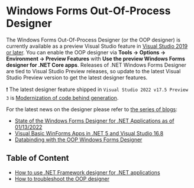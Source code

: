 # Windows Forms Out-Of-Process Designer

The Windows Forms Out-Of-Process Designer (or the OOP designer) is currently available as a preview Visual Studio feature in [Visual Studio 2019 or later](https://visualstudio.microsoft.com/vs/preview/). You can enable the OOP designer via **Tools -> Options -> Environment -> Preview Features** with **Use the preview Windows Forms designer for .NET Core apps**.
 Releases of .NET Windows Forms Designer are tied to Visual Studio Preview releases, so update to the latest Visual Studio Preview version to get the latest designer features.

:heavy_exclamation_mark: The latest designer feature shipped in `Visual Studio 2022 v17.5 Preview 3` is [Modernization of code behind generation](modernization-of-code-behind-in-OOP-designer\modernization-of-code-behind-generation-in-OOP-designer.md).

For the latest news on the designer please refer to [the series of blogs](https://devblogs.microsoft.com/search?query=winforms&blog=%2Fdotnet%2F):

* [State of the Windows Forms Designer for .NET Applications as of 01/13/2022](https://devblogs.microsoft.com/dotnet/state-of-the-windows-forms-designer-for-net-applications/)
* [Visual Basic WinForms Apps in .NET 5 and Visual Studio 16.8](https://devblogs.microsoft.com/dotnet/visual-basic-winforms-apps-in-net-5-and-visual-studio-16-8/)
* [Databinding with the OOP Windows Forms Designer](https://devblogs.microsoft.com/dotnet/databinding-with-the-oop-windows-forms-designer/)

## Table of Content

* [How to use .NET Framework designer for .NET applications](net-inproc-designer.md)
* [How to troubleshoot the OOP designer](troubleshooting.md)
